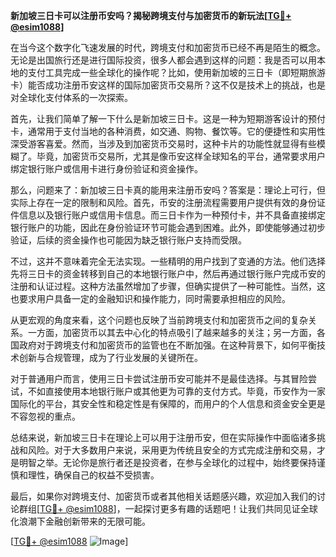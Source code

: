 **新加坡三日卡可以注册币安吗？揭秘跨境支付与加密货币的新玩法[[TG💪+ @esim1088](https://t.me/s/esim1088)]**

在当今这个数字化飞速发展的时代，跨境支付和加密货币已经不再是陌生的概念。无论是出国旅行还是进行国际投资，很多人都会遇到这样的问题：我是否可以用本地的支付工具完成一些全球化的操作呢？比如，使用新加坡的三日卡（即短期旅游卡）能否成功注册币安这样的国际加密货币交易所？这不仅是技术上的挑战，也是对全球化支付体系的一次探索。

首先，让我们简单了解一下什么是新加坡三日卡。这是一种为短期游客设计的预付卡，通常用于支付当地的各种消费，如交通、购物、餐饮等。它的便捷性和实用性深受游客喜爱。然而，当涉及到加密货币交易时，这种卡片的功能性就显得有些模糊了。毕竟，加密货币交易所，尤其是像币安这样全球知名的平台，通常要求用户绑定银行账户或信用卡进行身份验证和资金操作。

那么，问题来了：新加坡三日卡真的能用来注册币安吗？答案是：理论上可行，但实际上存在一定的限制和风险。首先，币安的注册流程需要用户提供有效的身份证件信息以及银行账户或信用卡信息。而三日卡作为一种预付卡，并不具备直接绑定银行账户的功能，因此在身份验证环节可能会遇到困难。此外，即使能够通过初步验证，后续的资金操作也可能因为缺乏银行账户支持而受限。

不过，这并不意味着完全无法实现。一些精明的用户找到了变通的方法。他们选择先将三日卡的资金转移到自己的本地银行账户中，然后再通过银行账户完成币安的注册和认证过程。这种方法虽然增加了步骤，但确实提供了一种可能性。当然，这也要求用户具备一定的金融知识和操作能力，同时需要承担相应的风险。

从更宏观的角度来看，这个问题也反映了当前跨境支付和加密货币之间的复杂关系。一方面，加密货币以其去中心化的特点吸引了越来越多的关注；另一方面，各国政府对于跨境支付和加密货币的监管也在不断加强。在这种背景下，如何平衡技术创新与合规管理，成为了行业发展的关键所在。

对于普通用户而言，使用三日卡尝试注册币安可能并不是最佳选择。与其冒险尝试，不如直接使用本地银行账户或其他更为可靠的支付方式。毕竟，币安作为一家国际化的平台，其安全性和稳定性是有保障的，而用户的个人信息和资金安全更是不容忽视的重点。

总结来说，新加坡三日卡在理论上可以用于注册币安，但在实际操作中面临诸多挑战和风险。对于大多数用户来说，采用更为传统且安全的方式完成注册和交易，才是明智之举。无论你是旅行者还是投资者，在参与全球化的过程中，始终要保持谨慎和理性，确保自己的权益不受损害。

最后，如果你对跨境支付、加密货币或者其他相关话题感兴趣，欢迎加入我们的讨论群组[[TG💪+ @esim1088](https://t.me/s/esim1088)]，一起探讨更多有趣的话题吧！让我们共同见证全球化浪潮下金融创新带来的无限可能。

[[TG💪+ @esim1088](https://t.me/s/esim1088) ![Image](https://i.postimg.cc/4NQfJmqS/Snipaste-2025-05-13-00-14-12.png)]